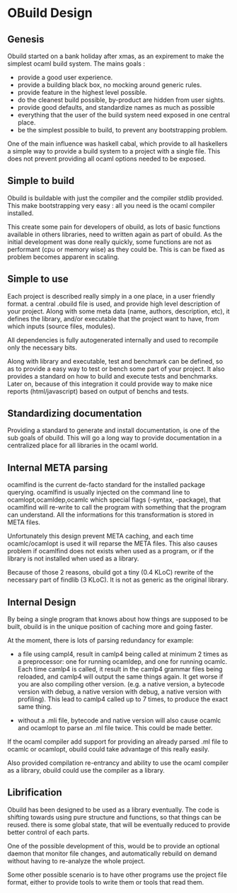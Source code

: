 OBuild Design
=============

Genesis
-------

Obuild started on a bank holiday after xmas, as an expirement to make the
simplest ocaml build system. The mains goals :

* provide a good user experience.
* provide a building black box, no mocking around generic rules.
* provide feature in the highest level possible.
* do the cleanest build possible, by-product are hidden from user sights.
* provide good defaults, and standardize names as much as possible
* everything that the user of the build system need exposed in one central place.
* be the simplest possible to build, to prevent any bootstrapping problem.

One of the main influence was haskell cabal, which provide to all haskellers
a simple way to provide a build system to a project with a single file. This does not
prevent providing all ocaml options needed to be exposed.

Simple to build
---------------

Obuild is buildable with just the compiler and the compiler stdlib provided.
This make bootstrapping very easy : all you need is the ocaml compiler installed.

This create some pain for developers of obuild, as lots of basic functions
available in others libraries, need to written again as part of obuild.
As the initial development was done really quickly, some functions are not
as performant (cpu or memory wise) as they could be. This is can be fixed
as problem becomes apparent in scaling.

Simple to use
-------------

Each project is described really simply in a one place, in a user friendly format.
a central .obuild file is used, and provide high level description of your project.
Along with some meta data (name, authors, description, etc), it defines the library,
and\/or executable that the project want to have, from which inputs (source
files, modules).

All dependencies is fully autogenerated internally and used to recompile only
the necessary bits.

Along with library and executable, test and benchmark can be defined, so as to
provide a easy way to test or bench some part of your project. It also provides
a standard on how to build and execute tests and benchmarks. Later on,
because of this integration it could provide way to make nice reports (html/javascript)
based on output of benchs and tests.

Standardizing documentation
---------------------------

Providing a standard to generate and install documentation, is one of the sub goals of
obuild. This will go a long way to provide documentation in a centralized place for all
libraries in the ocaml world.

Internal META parsing
---------------------

ocamlfind is the current de-facto standard for the installed package querying.
ocamlfind is usually injected on the command line to ocamlopt,ocamldep,ocamlc
which special flags (-syntax, -package), that ocamlfind will re-write to call
the program with something that the program can understand. All the informations
for this transformation is stored in META files.

Unfortunately this design prevent META caching, and each time ocamlc/ocamlopt
is used it will reparse the META files. This also causes problem if ocamlfind
does not exists when used as a program, or if the library is not installed when
used as a library.

Because of those 2 reasons, obuild got a tiny (0.4 KLoC) rewrite of the
necessary part of findlib (3 KLoC). It is not as generic as the original
library.

Internal Design
---------------

By being a single program that knows about how things are supposed to be built,
obuild is in the unique position of caching more and going faster.

At the moment, there is lots of parsing redundancy for example:

* a file using campl4, result in camlp4 being called at minimum 2 times as a preprocessor:
  one for running ocamldep, and one for running ocamlc. Each time camlp4 is called,
  it result in the camlp4 grammar files being reloaded, and camlp4 will output the
  same things again. It get worse if you are also compiling other version.
  (e.g. a native version, a bytecode version with debug, a native version with
  debug, a native version with profiling).  This lead to camlp4 called up to 7
  times, to produce the exact same thing.

* without a .mli file, bytecode and native version will also cause ocamlc and ocamlopt
  to parse an .ml file twice. This could be made better. 
 
If the ocaml compiler add support for providing an already parsed .ml
file to ocamlc or ocamlopt, obuild could take advantage of this really easily.

Also provided compilation re-entrancy and ability to use the ocaml compiler as
a library, obuild could use the compiler as a library.

Librification
-------------

Obuild has been designed to be used as a library eventually.
The code is shifting towards using pure structure and functions, so
that things can be reused. there is some global state, that will be
eventually reduced to provide better control of each parts.

One of the possible development of this, would be to provide an optional daemon
that monitor file changes, and automatically rebuild on demand without having
to re-analyze the whole project.

Some other possible scenario is to have other programs use the project file
format, either to provide tools to write them or tools that read them.
